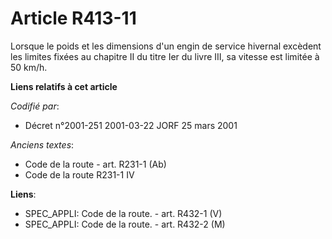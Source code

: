 # Article R413-11

Lorsque le poids et les dimensions d'un engin de service hivernal excèdent les limites fixées au chapitre II du titre Ier du
livre III, sa vitesse est limitée à 50 km/h.

**Liens relatifs à cet article**

_Codifié par_:

  - Décret n°2001-251 2001-03-22 JORF 25 mars 2001

_Anciens textes_:

  - Code de la route - art. R231-1 (Ab)
  - Code de la route R231-1 IV

**Liens**:

  - SPEC_APPLI: Code de la route. - art. R432-1 (V)
  - SPEC_APPLI: Code de la route. - art. R432-2 (M)
